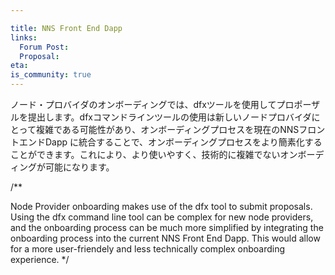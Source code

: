 ```yaml
---

title: NNS Front End Dapp
links:
  Forum Post:
  Proposal:
eta:
is_community: true
---
```

ノード・プロバイダのオンボーディングでは、dfxツールを使用してプロポーザルを提出します。dfxコマンドラインツールの使用は新しいノードプロバイダにとって複雑である可能性があり、オンボーディングプロセスを現在のNNSフロントエンドDapp に統合することで、オンボーディングプロセスをより簡素化することができます。これにより、より使いやすく、技術的に複雑でないオンボーディングが可能になります。

/**


Node Provider onboarding makes use of the dfx tool to submit proposals. Using the dfx command line tool can be complex for new node providers, and the onboarding process can be much more simplified by integrating the onboarding process into the current NNS Front End Dapp. This would allow for a more user-friendely and less technically complex onboarding experience.
*/